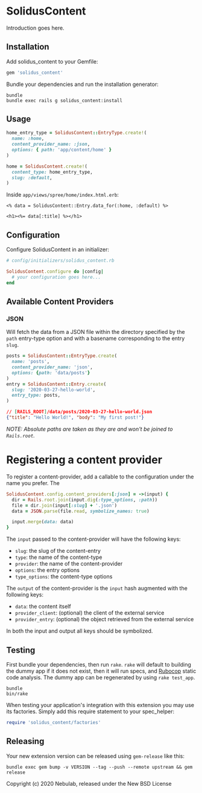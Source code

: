 SolidusContent
==============

Introduction goes here.

Installation
------------

Add solidus_content to your Gemfile:

```ruby
gem 'solidus_content'
```

Bundle your dependencies and run the installation generator:

```shell
bundle
bundle exec rails g solidus_content:install
```

Usage
-----

```rb
home_entry_type = SolidusContent::EntryType.create!(
  name: :home,
  content_provider_name: :json,
  options: { path: 'app/content/home' }
)

home = SolidusContent.create!(
  content_type: home_entry_type,
  slug: :default,
)
```

Inside `app/views/spree/home/index.html.erb`:

```erb
<% data = SolidusContent::Entry.data_for(:home, :default) %>

<h1><%= data[:title] %></h1>
```

Configuration
-------------

Configure SolidusContent in an initializer:

```rb
# config/initializers/solidus_content.rb

SolidusContent.configure do |config|
  # your configuration goes here...
end
```

Available Content Providers
---------------------------

### JSON

Will fetch the data from a JSON file within the directory specified by the 
`path` entry-type option and with a basename corresponding to the entry `slug`.

```rb
posts = SolidusContent::EntryType.create(
  name: 'posts',
  content_provider_name: 'json', 
  options: {path: 'data/posts'}
)
entry = SolidusContent::Entry.create(
  slug: '2020-03-27-hello-world',
  entry_type: posts,
)
```

```json
// [RAILS_ROOT]/data/posts/2020-03-27-hello-world.json
{"title": "Hello World!", "body": "My first post!"}
```

_NOTE: Absolute paths are taken as they are and won't be joined to `Rails.root`._

Registering a content provider
==============================

To register a content-provider, add a callable to the configuration under the 
name you prefer. The 

```rb
SolidusContent.config.content_providers[:json] = ->(input) {
  dir = Rails.root.join(input.dig(:type_options, :path))
  file = dir.join(input[:slug] + '.json')
  data = JSON.parse(file.read, symbolize_names: true)

  input.merge(data: data)
}
```

The `input` passed to the content-provider will have the following keys:

- `slug`: the slug of the content-entry
- `type`: the name of the content-type
- `provider`: the name of the content-provider
- `options`: the entry options
- `type_options`: the content-type options

The `output` of the content-provider is the `input` hash augmented with the 
following keys:

- `data`: the content itself
- `provider_client`: (optional) the client of the external service
- `provider_entry`: (optional) the object retrieved from the external service

In both the input and output all keys should be symbolized.

Testing
-------

First bundle your dependencies, then run `rake`. `rake` will default to building the dummy app if it does not exist, then it will run specs, and [Rubocop](https://github.com/bbatsov/rubocop) static code analysis. The dummy app can be regenerated by using `rake test_app`.

```shell
bundle
bin/rake
```

When testing your application's integration with this extension you may use its factories.
Simply add this require statement to your spec_helper:

```ruby
require 'solidus_content/factories'
```

Releasing
---------

Your new extension version can be released using `gem-release` like this:

```shell
bundle exec gem bump -v VERSION --tag --push --remote upstream && gem release
```

Copyright (c) 2020 Nebulab, released under the New BSD License

